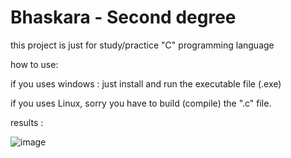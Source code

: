 # Bhaskara - Second degree

this project is just for study/practice "C" programming language

how to use:

if you uses windows : just install and run the executable file (.exe)

if you uses Linux, sorry you have to build (compile) the ".c" file.


results :

![image](https://user-images.githubusercontent.com/53917092/79167722-806b5f00-7dbe-11ea-9731-7b3cd519853a.png)

